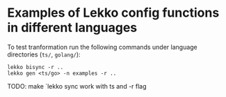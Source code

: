 # Examples of Lekko config functions in different languages

To test tranformation run the following commands under language directories (`ts/`, `golang/`):

```
lekko bisync -r ..
lekko gen <ts/go> -n examples -r ..
```

TODO: make `lekko sync work with ts and -r flag
